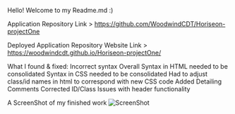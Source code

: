 Hello! Welcome to my Readme.md :)

Application Repository Link > https://github.com/WoodwindCDT/Horiseon-projectOne

Deployed Application Repository Website Link > https://woodwindcdt.github.io/Horiseon-projectOne/


What I found & fixed:
Incorrect syntax Overall
Syntax in HTML needed to be consolidated
Syntax in CSS needed to be consolidated
Had to adjust class/id names in html to correspond with new CSS code
Added Detailing Comments
Corrected ID/Class Issues with header functionality


A ScreenShot of my finished work 
![ScreenShot](https://user-images.githubusercontent.com/67067481/88992942-342f2680-d2aa-11ea-84ce-3fa658573a1e.PNG)
